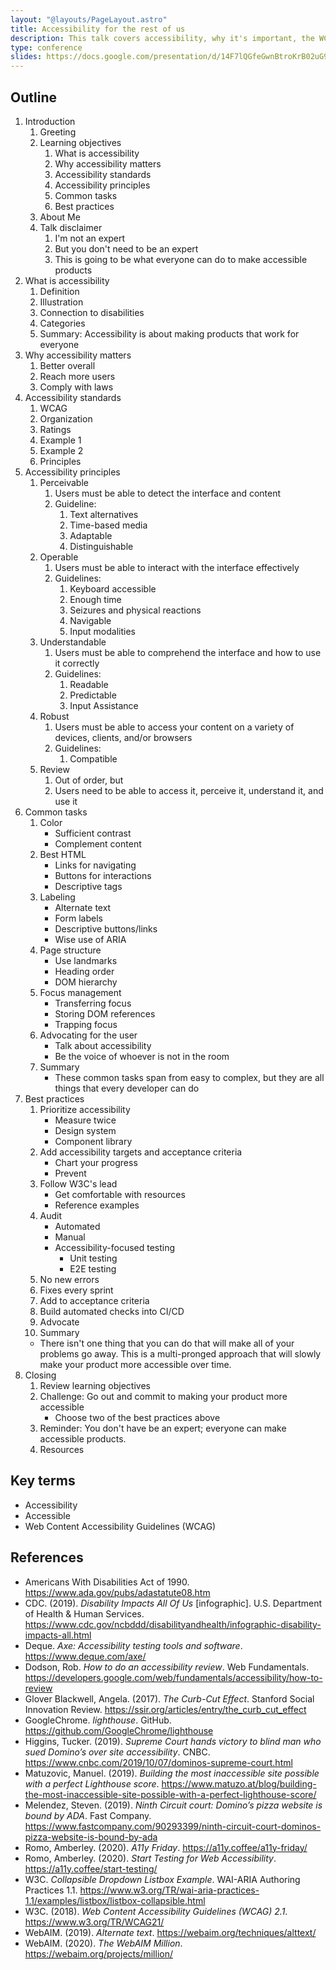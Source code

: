```yaml
---
layout: "@layouts/PageLayout.astro"
title: Accessibility for the rest of us
description: This talk covers accessibility, why it's important, the WCAG standards, common accessibility tasks, and recommendations for building accessible products.
type: conference
slides: https://docs.google.com/presentation/d/14F7lQGfeGwnBtroKrB02uG9H13b6AAaIYOM0tb8Vls4/edit?usp=sharing
---
```


## Outline

1. Introduction
   1. Greeting
   2. Learning objectives
      1. What is accessibility
      2. Why accessibility matters
      3. Accessibility standards
      4. Accessibility principles
      5. Common tasks
      6. Best practices
   3. About Me
   4. Talk disclaimer
      1. I'm not an expert
      2. But you don't need to be an expert
      3. This is going to be what everyone can do to make accessible products
2. What is accessibility
   1. Definition
   2. Illustration
   3. Connection to disabilities
   4. Categories
   5. Summary: Accessibility is about making products that work for everyone
3. Why accessibility matters
   1. Better overall
   2. Reach more users
   3. Comply with laws
4. Accessibility standards
   1. WCAG
   2. Organization
   3. Ratings
   4. Example 1
   5. Example 2
   6. Principles
5. Accessibility principles
   1. Perceivable
      1. Users must be able to detect the interface and content
      2. Guideline:
         1. Text alternatives
         2. Time-based media
         3. Adaptable
         4. Distinguishable
   2. Operable
      1. Users must be able to interact with the interface effectively
      2. Guidelines:
         1. Keyboard accessible
         2. Enough time
         3. Seizures and physical reactions
         4. Navigable
         5. Input modalities
   3. Understandable
      1. Users must be able to comprehend the interface and how to use it correctly
      2. Guidelines:
         1. Readable
         2. Predictable
         3. Input Assistance
   4. Robust
      1. Users must be able to access your content on a variety of devices, clients, and/or browsers
      2. Guidelines:
         1. Compatible
   5. Review
      1. Out of order, but
      2. Users need to be able to access it, perceive it, understand it, and use it
6. Common tasks
   1. Color
      - Sufficient contrast
      - Complement content
   2. Best HTML
      - Links for navigating
      - Buttons for interactions
      - Descriptive tags
   3. Labeling
      - Alternate text
      - Form labels
      - Descriptive buttons/links
      - Wise use of ARIA
   4. Page structure
      - Use landmarks
      - Heading order
      - DOM hierarchy
   5. Focus management
      - Transferring focus
      - Storing DOM references
      - Trapping focus
   6. Advocating for the user
      - Talk about accessibility
      - Be the voice of whoever is not in the room
   7. Summary
      - These common tasks span from easy to complex, but they are all things that every developer can do
7. Best practices
   1. Prioritize accessibility
      - Measure twice
      - Design system
      - Component library
   2. Add accessibility targets and acceptance criteria
      - Chart your progress
      - Prevent
   3. Follow W3C's lead
      - Get comfortable with resources
      - Reference examples
   4. Audit
      - Automated
      - Manual
      - Accessibility-focused testing
        - Unit testing
        - E2E testing
   5. No new errors
   6. Fixes every sprint
   7. Add to acceptance criteria
   8. Build automated checks into CI/CD
   9. Advocate
   10. Summary
   - There isn't one thing that you can do that will make all of your problems go away. This is a multi-pronged approach that will slowly make your product more accessible over time.
8. Closing
   1. Review learning objectives
   2. Challenge: Go out and commit to making your product more accessible
      - Choose two of the best practices above
   3. Reminder: You don't have be an expert; everyone can make accessible products.
   4. Resources

## Key terms

- Accessibility
- Accessible
- Web Content Accessibility Guidelines (WCAG)

## References

- Americans With Disabilities Act of 1990. https://www.ada.gov/pubs/adastatute08.htm
- CDC. (2019). _Disability Impacts All Of Us_ [infographic]. U.S. Department of Health & Human Services. https://www.cdc.gov/ncbddd/disabilityandhealth/infographic-disability-impacts-all.html
- Deque. _Axe: Accessibility testing tools and software_. https://www.deque.com/axe/
- Dodson, Rob. _How to do an accessibility review_. Web Fundamentals. https://developers.google.com/web/fundamentals/accessibility/how-to-review
- Glover Blackwell, Angela. (2017). _The Curb-Cut Effect_. Stanford Social Innovation Review. https://ssir.org/articles/entry/the_curb_cut_effect
- GoogleChrome. _lighthouse_. GitHub. https://github.com/GoogleChrome/lighthouse
- Higgins, Tucker. (2019). _Supreme Court hands victory to blind man who sued Domino’s over site accessibility_. CNBC. https://www.cnbc.com/2019/10/07/dominos-supreme-court.html
- Matuzovic, Manuel. (2019). _Building the most inaccessible site possible with a perfect Lighthouse score_. https://www.matuzo.at/blog/building-the-most-inaccessible-site-possible-with-a-perfect-lighthouse-score/
- Melendez, Steven. (2019). _Ninth Circuit court: Domino’s pizza website is bound by ADA_. Fast Company. https://www.fastcompany.com/90293399/ninth-circuit-court-dominos-pizza-website-is-bound-by-ada
- Romo, Amberley. (2020). _A11y Friday_. https://a11y.coffee/a11y-friday/
- Romo, Amberley. (2020). _Start Testing for Web Accessibility_. https://a11y.coffee/start-testing/
- W3C. _Collapsible Dropdown Listbox Example_. WAI-ARIA Authoring Practices 1.1. https://www.w3.org/TR/wai-aria-practices-1.1/examples/listbox/listbox-collapsible.html
- W3C. (2018). _Web Content Accessibility Guidelines (WCAG) 2.1_. https://www.w3.org/TR/WCAG21/
- WebAIM. (2019). _Alternate text_. https://webaim.org/techniques/alttext/
- WebAIM. (2020). _The WebAIM Million_. https://webaim.org/projects/million/

<!-- ## To Reference -->

